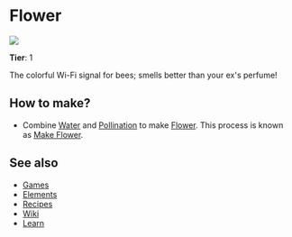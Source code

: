 # Flower

![](/wiki/images/item.flower.png)

**Tier**: 1

The colorful Wi-Fi signal for bees; smells better than your ex's perfume!

## How to make?

* Combine [Water](/wiki/elements/water) and [Pollination](/wiki/elements/pollination) to make [Flower](/wiki/elements/flower). This process is known as [Make Flower](/wiki/recipes/make-flower).

## See also

* [Games](/wiki/games)
* [Elements](/wiki/elements)
* [Recipes](/wiki/recipes)
* [Wiki](/wiki/index)
* [Learn](/learn/index)